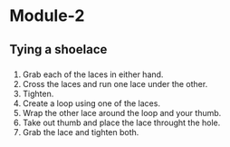 # Module-2
## **Tying a shoelace**
### 
1. Grab each of the laces in either hand.
2. Cross the laces and run one lace under the other.
3. Tighten.
4. Create a loop using one of the laces.
5. Wrap the other lace around the loop and your thumb. 
6. Take out thumb and place the lace throught the hole.
7. Grab the lace and tighten both. 
